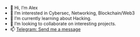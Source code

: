 - 👋 Hi, I’m Alex
- 👀 I’m interested in Cybersec, Networking, Blockchain/Web3
- 🌱 I’m currently learning about Hacking.
- 💞️ I’m looking to collaborate on interesting projects.
- 📫 [Telegram: Send me a message](https://t.me/alextofer)

<!---
cpu900/cpu900 is a ✨ special ✨ repository because its `README.md` (this file) appears on your GitHub profile.
You can click the Preview link to take a look at your changes.
--->
